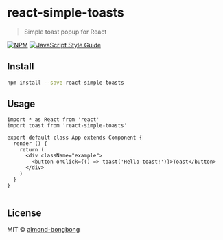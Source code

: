 # react-simple-toasts

> Simple toast popup for React

[![NPM](https://img.shields.io/npm/v/react-simple-toasts.svg)](https://www.npmjs.com/package/react-simple-toasts) [![JavaScript Style Guide](https://img.shields.io/badge/code_style-standard-brightgreen.svg)](https://standardjs.com)

## Install

```bash
npm install --save react-simple-toasts
```

## Usage

```tsx
import * as React from 'react'
import toast from 'react-simple-toasts'

export default class App extends Component {
  render () {
    return (
      <div className="example">
        <button onClick={() => toast('Hello toast!')}>Toast</button>
      </div>
    )
  }
}


```

## License

MIT © [almond-bongbong](https://github.com/almond-bongbong)
